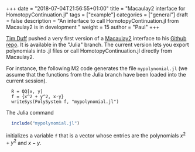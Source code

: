 +++
date = "2018-07-04T21:56:55+01:00"
title = "Macaulay2 interface for HomotopyContinuation.jl"
tags = ["example"]
categories = ["general"]
draft = false
description = "An interface to call HomotopyContinuation.jl from Macaulay2 is in development "
weight = 15
author = "Paul"
+++

[Tim Duff](http://people.math.gatech.edu/~tduff3/) pushed a very first version of a [Macaulay2](http://www2.macaulay2.com/Macaulay2/) interface to his [Github repo](https://github.com/timduff35/M2). It is available in the "Julia" branch. The current version lets you export polynomials into .jl files or call HomotopyContinuation.jl directly from Macaulay2.

For instance, the following M2 code generates the file `mypolynomial.jl` (we assume that the functions from the Julia branch have been loaded into the current session).
```
  R = QQ[x, y]
  f = {x^2 + y^2, x-y}
  writeSys(PolySystem f, "mypolynomial.jl")
```
The Julia command
```julia
  include("mypolynomial.jl")
```
initializes a variable `f` that is a vector whose entries are the polynomials $x^2+y^2$ and $x-y$.
